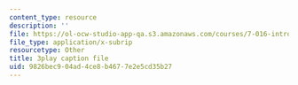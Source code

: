 ```yaml
---
content_type: resource
description: ''
file: https://ol-ocw-studio-app-qa.s3.amazonaws.com/courses/7-016-introductory-biology-fall-2018/9826bec904ad4ce8b4677e2e5cd35b27_7gLcuMtM_HY.srt
file_type: application/x-subrip
resourcetype: Other
title: 3play caption file
uid: 9826bec9-04ad-4ce8-b467-7e2e5cd35b27
---
```

